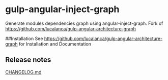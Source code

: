 # gulp-angular-inject-graph

Generate modules dependencies graph using angular-inject-graph.
Fork of https://github.com/lucalanca/gulp-angular-architecture-graph

##Installation
See https://github.com/lucalanca/gulp-angular-architecture-graph for Installation and Documentation

## Release notes

[CHANGELOG.md](https://github.com/k-burt/gulp-angular-inject-graph/blob/master/CHANGELOG.md)

